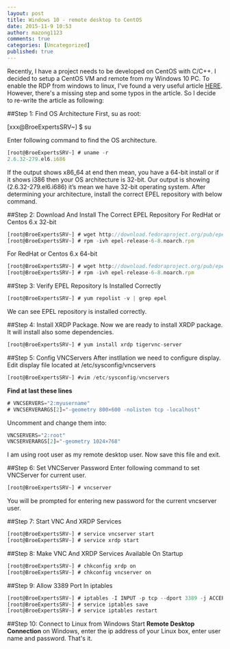 ```yaml
---
layout: post
title: Windows 10 - remote desktop to CentOS
date: 2015-11-9 10:53
author: mazong1123
comments: true
categories: [Uncategorized]
published: true
---
```


Recently, I have a project needs to be developed on CentOS with C/C++. I decided to setup a CentOS VM and remote from my Windows 10 PC.
To enable the RDP from windows to linux, I've found a very useful article [HERE](http://broexperts.com/2014/07/how-to-remote-desktop-linux-machine-from-windows-7/).
However, there's a missing step and some typos in the article. So I decide to re-write the article as following:

##Step 1: Find OS Architecture
First, su as root:

  [xxx@BroeExpertsSRV~] $ su

Enter following command to find the OS architecture.
```javascript
[root@BroeExpertsSRV~] # uname -r
2.6.32-279.el6.i686
```
If the output shows x86_64 at end then mean, you have a 64-bit install or if it shows i386 then your OS architecture is 32-bit.
Our output is showing (2.6.32-279.el6.i686) it’s mean we have 32-bit operating system.
After determining your architecture, install the correct EPEL repository with below command.

##Step 2: Download And Install The Correct EPEL Repository
For RedHat or Centos 6.x 32-bit
```javascript
[root@BroeExpertsSRV~] # wget http://download.fedoraproject.org/pub/epel/6/i386/epel-release-6-8.noarch.rpm
[root@BroeExpertsSRV~] # rpm -ivh epel-release-6-8.noarch.rpm
```

For RedHat or Centos 6.x 64-bit
```javascript
[root@BroeExpertsSRV~] # wget http://download.fedoraproject.org/pub/epel/6/x86_64/epel-release-6-8.noarch.rpm
[root@BroeExpertsSRV~] # rpm -ivh epel-release-6-8.noarch.rpm
```

##Step 3: Verify EPEL Repository Is Installed Correctly
```javascript
[root@BroeExpertsSRV~] # yum repolist -v | grep epel
```
We can see EPEL repository is installed correctly.

##Step 4: Install XRDP Package.
Now we are ready to install XRDP package. It will install also some dependencies.
```javascript
[root@BroeExpertsSRV~] # yum install xrdp tigervnc-server
```

##Step 5: Config VNCServers
After instllation we need to configure display.
Edit display file located at /etc/sysconfig/vncservers
```javascript
[root@BroeExpertsSRV~] #vim /etc/sysconfig/vncservers
```

**Find at last these lines**
```javascript
# VNCSERVERS="2:myusername"
# VNCSERVERARGS[2]="-geometry 800×600 -nolisten tcp -localhost"
```

Uncomment and change them into:
```javascript
VNCSERVERS="2:root"
VNCSERVERARGS[2]="-geometry 1024×768"
```
I am using root user as my remote desktop user.
Now save this file and exit.

##Step 6: Set VNCServer Password
Enter following command to set VNCServer for current user.
```javascript
[root@BroeExpertsSRV~] # vncserver
```
You will be prompted for entering new password for the current vncserver user.

##Step 7: Start VNC And XRDP Services
```javascript
[root@BroeExpertsSRV~] # service vncserver start
[root@BroeExpertsSRV~] # service xrdp start
```

##Step 8: Make VNC And XRDP Services Available On Startup
```javascript
[root@BroeExpertsSRV~] # chkconfig xrdp on
[root@BroeExpertsSRV~] # chkconfig vncserver on
```

##Step 9: Allow 3389 Port In iptables
```javascript
[root@BroeExpertsSRV~] # iptables -I INPUT -p tcp --dport 3389 -j ACCEPT
[root@BroeExpertsSRV~] # service iptables save
[root@BroeExpertsSRV~] # service iptables restart
```

##Step 10: Connect to Linux from Windows
Start **Remote Desktop Connection** on Windows, enter the ip address of your Linux box, enter user name and password. That's it.
